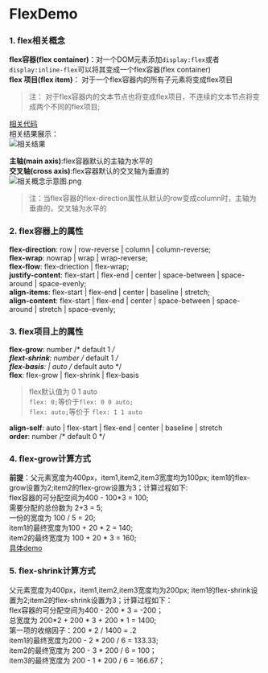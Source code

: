# FlexDemo
### 1. flex相关概念

**flex容器(flex container)**：对一个DOM元素添加```display:flex```或者```display:inline-flex```可以将其变成一个flex容器(flex container)  
**flex 项目(flex item)**： 对于一个flex容器内的所有子元素将变成flex项目  
>注： 对于flex容器内的文本节点也将变成flex项目，不连续的文本节点将变成两个不同的flex项目;  

[相关代码]((https://github.com/zhangjing28/FlexDemo/blob/master/page/flexWithText.html) )  
相关结果展示：  
![相关结果](https://upload-images.jianshu.io/upload_images/12275615-6ffaa5b0cf20032d.png?imageMogr2/auto-orient/strip%7CimageView2/2/w/1240)  

**主轴(main axis)**:flex容器默认的主轴为水平的  
**交叉轴(cross axis)**:flex容器默认的交叉轴为垂直的  
![相关概念示意图.png](https://upload-images.jianshu.io/upload_images/12275615-187a7930c0f5580b.png?imageMogr2/auto-orient/strip%7CimageView2/2/w/1240)  
>注：当flex容器的flex-direction属性从默认的row变成column时，主轴为垂直的，交叉轴为水平的  

### 2. flex容器上的属性  
**flex-direction**: row | row-reverse | column | column-reverse;  
**flex-wrap**: nowrap | wrap | wrap-reverse;  
**flex-flow**: flex-driection | flex-wrap;  
**justify-content**: flex-start | flex-end | center | space-between | space-around | space-evenly;  
**align-items**: flex-start | flex-end | center | baseline | stretch;  
**align-content**: flex-start | flex-end | center | space-between | space-around | stretch | space-evenly;  
### 3. flex项目上的属性  
**flex-grow**: number /* default 1 */  
**flext-shrink**: number /* default 1 */  
**flex-basis**: <length> | auto /* default auto */  
**flex**: flex-grow | flex-shrink | flex-basis  
> flex默认值为 0 1 auto  
```flex: 0;```等价于```flex: 0 0 auto;```  
```flex: auto;```等价于 ```flex: 1 1 auto```  
  
**align-self**: auto | flex-start | flex-end | center | baseline | stretch  
**order**: number /*  default  0 */  
### 4. flex-grow计算方式  
**前提**：父元素宽度为400px，item1,item2,item3宽度均为100px; item1的flex-grow设置为2;item2的flex-grow设置为3；计算过程如下:  
flex容器的可分配空间为400 - 100*3 = 100;  
需要分配的总份数为 2+3 = 5;  
一份的宽度为 100 / 5 = 20;  
item1的最终宽度为100 + 20 * 2 = 140;  
item2的最终宽度为 100 + 20 * 3 = 160;   
[具体demo]()  
### 5. flex-shrink计算方式  
父元素宽度为400px，item1,item2,item3宽度均为200px; item1的flex-shrink设置为2;item2的flex-shrink设置为3；计算过程如下：  
flex容器的可分配空间为400 - 200 * 3 = -200；  
总宽度为 200*2 + 200 * 3 + 200 * 1 = 1400;  
第一项的收缩因子：200 * 2 / 1400 = .2  
item1的最终宽度为200 - 2 * 200 / 6 = 133.33;  
item2的最终宽度为 200 - 3 * 200 / 6 = 100；   
item3的最终宽度为 200 - 1 * 200 / 6 = 166.67；  

